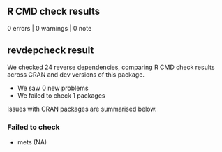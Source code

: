 ## R CMD check results

0 errors | 0 warnings | 0 note

## revdepcheck result

We checked 24 reverse dependencies, comparing R CMD check results across CRAN and dev versions of this package.

 * We saw 0 new problems
 * We failed to check 1 packages

Issues with CRAN packages are summarised below.

### Failed to check

* mets (NA)

